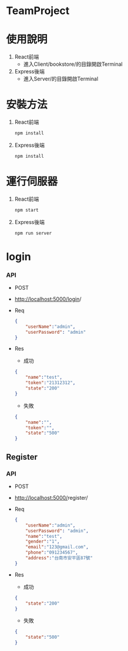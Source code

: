 # TeamProject

# 使用說明

1. React前端
    - 進入Client/bookstore/的目錄開啟Terminal
2. Express後端
    - 進入Server/的目錄開啟Terminal

# 安裝方法

1. React前端
    
    ```bash
    npm install
    ```
    
2. Express後端
    
    ```bash
    npm install
    ```
    

# 運行伺服器

1. React前端
    
    ```bash
    npm start
    ```
    
2. Express後端
    
    ```bash
    npm run server
    ```
    

# login

### API

- POST
- [http://localhost:5000/login](http://localhost:5000/login)/
- Req
    
    ```json
    {
        "userName":"admin",
        "userPassword": "admin"
    }
    ```
    
- Res
    - 成功
    
    ```json
    {
    	"name":"test",
    	"token":"21312312",
    	"state":"200"
    }
    ```
    
    - 失敗
    
    ```json
    {
    	"name":"",
    	"token":"",
    	"state":"500"
    }
    ```
    

## Register

### API

- POST
- [http://localhost:5000/](http://localhost:5000/login)register/
- Req
    
    ```json
    {
        "userName":"admin",
        "userPassword": "admin",
    	"name":"test",
    	"gender":"1",
   		"email":"123@gmail.com",
   		"phone":"091234567",
   		"address":"台南市安平區87號"
    }
    ```
    
- Res
    - 成功
    
    ```json
    {
   		"state":"200"
    }
    ```
    
    - 失敗
    
    ```json
    {
    	"state":"500"
    }
    ```
